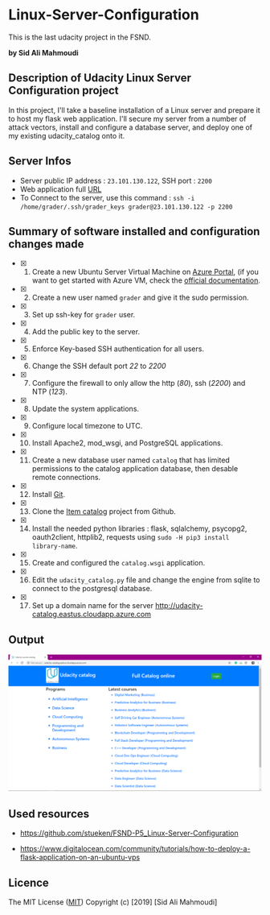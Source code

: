 # Linux-Server-Configuration
This is the last udacity project in the FSND.

**by  Sid Ali Mahmoudi**

## Description of Udacity Linux Server Configuration project

In this project, I'll take a baseline installation of a Linux server and prepare it to host my flask web application. I'll secure my server from a number of attack vectors, install and configure a database server, and deploy one of my existing udacity_catalog onto it.

## Server Infos

- Server public IP address : ```23.101.130.122```, SSH port : ```2200```
- Web application full [URL](http://udacity-catalog.eastus.cloudapp.azure.com)
- To Connect to the server, use this command : ``` ssh -i /home/grader/.ssh/grader_keys grader@23.101.130.122 -p 2200 ```

## Summary of software installed and configuration changes made

- [x] 1. Create a new Ubuntu Server Virtual Machine on [Azure Portal](http://portal.azure.com), (if you want to get started with Azure VM, check the [official documentation](https://docs.microsoft.com/en-us/azure/virtual-machines/?WT.mc_id=AzPortal_VM_modern_CmdBar_DocLink).

- [x] 2. Create a new user named ```grader``` and give it the sudo permission.

- [x] 3. Set up ssh-key for ```grader``` user.

- [x] 4. Add the public key to the server.

- [x] 5. Enforce Key-based SSH authentication for all users.

- [x] 6. Change the SSH default port *22* to *2200*

- [x] 7. Configure the firewall to only allow the http (*80*), ssh (*2200*) and NTP (*123*).

- [x] 8. Update the system applications.

- [x] 9. Configure local timezone to UTC.

- [x] 10. Install Apache2, mod_wsgi, and PostgreSQL applications.

- [x] 11. Create a new database user named ```catalog``` that has limited permissions to the catalog application database, then desable remote connections.

- [x] 12. Install [Git](https://git-scm.com/downloads).

- [x] 13. Clone the [Item catalog](https://github.com/SidaliMahmoudi/item_catalog) project from Github.

- [x] 14. Install the needed python libraries : flask, sqlalchemy, psycopg2, oauth2client, httplib2, requests using ```sudo -H pip3 install library-name```.

- [x] 15. Create and configured the ```catalog.wsgi``` application.

- [x] 16. Edit the ```udacity_catalog.py``` file and change the engine from sqlite to connect to the postgresql database.

- [x] 17. Set up a domain name for the server http://udacity-catalog.eastus.cloudapp.azure.com

## Output

<img src="Capture.PNG" width="800">

## Used resources

- https://github.com/stueken/FSND-P5_Linux-Server-Configuration

- https://www.digitalocean.com/community/tutorials/how-to-deploy-a-flask-application-on-an-ubuntu-vps

## Licence

The MIT License ([MIT](https://choosealicense.com/licenses/mit/#))
Copyright (c) [2019] [Sid Ali Mahmoudi]





